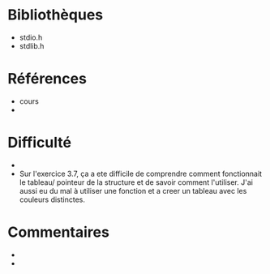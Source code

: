 # Bibliothèques
* stdio.h
* stdlib.h

# Références
* cours
* 

# Difficulté
* 
* Sur l'exercice 3.7, ça a ete difficile de comprendre comment fonctionnait le tableau/ pointeur de la structure  et de savoir comment l'utiliser. J'ai aussi eu du mal à utiliser une fonction et a creer un tableau avec les couleurs distinctes.

# Commentaires
* 
* 

